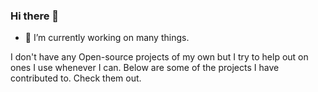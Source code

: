 ### Hi there 👋

- 🔭 I’m currently working on many things.

I don't have any Open-source projects of my own but I try to help out on ones I use whenever I can. Below are some of the projects I have contributed to. Check them out.


